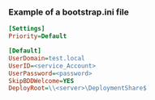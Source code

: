 ### Example of a bootstrap.ini file

```ini
[Settings]
Priority=Default

[Default]
UserDomain=test.local
UserID=<service_Account>
UserPassword=<password>
SkipBDDWelcome=YES
DeployRoot=\\<server>\DeploymentShare$
```
